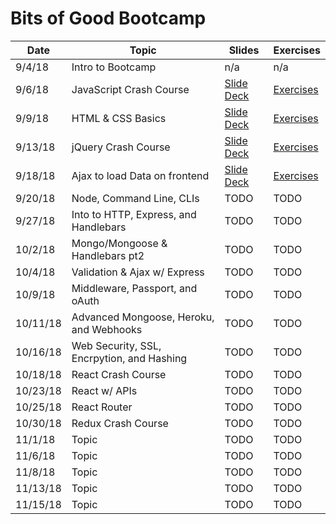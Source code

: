 # Bits of Good Bootcamp


| Date     | Topic                                      | Slides                        | Exercises                        |
|--------- |--------------------------------------------|-------------------------------|----------------------------------|
| 9/4/18   | Intro to Bootcamp                          |  n/a                          |  n/a                             |
| 9/6/18   | JavaScript Crash Course                    | [Slide Deck][js-intro-slides] | [Exercises][js-exercises]        |
| 9/9/18   | HTML & CSS Basics                          | [Slide Deck][html-css-slides] | [Exercises][html-css-exercises]  |
| 9/13/18  | jQuery Crash Course                        | [Slide Deck][jQuery-slides]   | [Exercises][jQuery-exercises]    |
| 9/18/18  | Ajax to load Data on frontend              | [Slide Deck][ajax-slides]     | [Exercises][jQuery-exercises]    |
| 9/20/18  | Node, Command Line, CLIs                   | TODO   | TODO    |
| 9/27/18  | Into to HTTP, Express, and Handlebars      | TODO   | TODO    |
| 10/2/18  | Mongo/Mongoose & Handlebars pt2            | TODO   | TODO    |
| 10/4/18  | Validation & Ajax w/ Express               | TODO   | TODO    |
| 10/9/18  | Middleware, Passport, and oAuth            | TODO   | TODO    |
| 10/11/18 | Advanced Mongoose, Heroku, and Webhooks    | TODO   | TODO    |
| 10/16/18 | Web Security, SSL, Encrpytion, and Hashing | TODO   | TODO    |
| 10/18/18 | React Crash Course                         | TODO   | TODO    |
| 10/23/18 | React w/ APIs                              | TODO   | TODO    |
| 10/25/18 | React Router                               | TODO   | TODO    |
| 10/30/18 | Redux Crash Course                         | TODO   | TODO    |
| 11/1/18  | Topic       | TODO   | TODO    |
| 11/6/18  | Topic       | TODO   | TODO    |
| 11/8/18  | Topic       | TODO   | TODO    |
| 11/13/18 | Topic       | TODO   | TODO    |
| 11/15/18 | Topic       | TODO   | TODO    |


[js-intro-slides]: https://docs.google.com/presentation/d/1buIrHO2EcgGLL7WIVXJ4vgJGPsd2rNt0a-DCv-SAId8/edit?usp=sharing
[js-exercises]: 1_javascript/
[html-css-slides]: https://docs.google.com/presentation/d/1POMfrkOvPWVUZCEXwS5x2iylqtFox02bhPeyx4xM3w4/edit?usp=sharing
[html-css-exercises]: 2_html_css/
[jQuery-slides]: https://docs.google.com/presentation/d/1aQaK7HcrJRifq5v11Bw80sGZ1e90Of1oQZwkMu0Hl7Q/edit?usp=sharing
[jQuery-exercises]: 3_jquery/
[ajax-slides]: https://docs.google.com/presentation/d/1fBdQsX0XFbNH61LodRJkLqRNXZTupQwPp6ccj4-6XJs/edit?usp=sharing